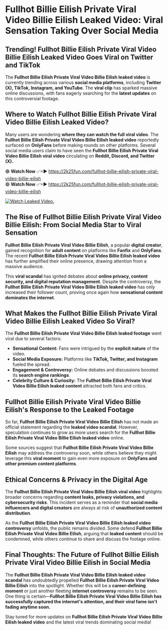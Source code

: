 # Fullhot Billie Eilish Private Viral Video Billie Eilish Leaked Video: Viral Sensation Taking Over Social Media

## **Trending! Fullhot Billie Eilish Private Viral Video Billie Eilish Leaked Video Goes Viral on Twitter and TikTok**
The **Fullhot Billie Eilish Private Viral Video Billie Eilish leaked video** is currently trending across various **social media platforms**, including **Twitter (X), TikTok, Instagram, and YouTube**. The **viral clip** has sparked massive online discussions, with fans eagerly searching for the **latest updates** on this controversial footage.

## **Where to Watch Fullhot Billie Eilish Private Viral Video Billie Eilish Leaked Video?**
Many users are wondering **where they can watch the full viral video**. The **Fullhot Billie Eilish Private Viral Video Billie Eilish leaked video** reportedly surfaced on **OnlyFans** before making rounds on other platforms. Several social media users claim to have seen the **Fullhot Billie Eilish Private Viral Video Billie Eilish viral video** circulating on **Reddit, Discord, and Twitter (X).**

🟢 **Watch Now** ✅=► https://2k25fun.com/fullhot-billie-eilish-private-viral-video-billie-eilish  
🟢 **Watch Now** ✅=► https://2k25fun.com/fullhot-billie-eilish-private-viral-video-billie-eilish  

[![Watch Leaked Video.](https://miro.medium.com/v2/resize:fit:828/format:webp/1*cilzJN44JGOrTw9NJCrNHA.gif "Watch Leaked Video")](https://2k25fun.com/fullhot-billie-eilish-private-viral-video-billie-eilish)

## **The Rise of Fullhot Billie Eilish Private Viral Video Billie Eilish: From Social Media Star to Viral Sensation**
**Fullhot Billie Eilish Private Viral Video Billie Eilish**, a popular **digital creator**, gained recognition for **adult content** on platforms like **Fanfix** and **OnlyFans**. The recent **Fullhot Billie Eilish Private Viral Video Billie Eilish leaked video** has further amplified their online presence, drawing attention from a massive audience.

This **viral scandal** has ignited debates about **online privacy, content security, and digital reputation management**. Despite the controversy, the **Fullhot Billie Eilish Private Viral Video Billie Eilish leaked video** has only increased their follower count, proving once again how **sensational content dominates the internet**.

## **What Makes the Fullhot Billie Eilish Private Viral Video Billie Eilish Leaked Video So Viral?**
The **Fullhot Billie Eilish Private Viral Video Billie Eilish leaked footage** went viral due to several factors:
- **Sensational Content:** Fans were intrigued by the **explicit nature** of the video.
- **Social Media Exposure:** Platforms like **TikTok, Twitter, and Instagram** fueled the spread.
- **Engagement & Controversy:** Online debates and discussions boosted its **search engine rankings**.
- **Celebrity Culture & Curiosity:** The **Fullhot Billie Eilish Private Viral Video Billie Eilish leaked content** attracted both fans and critics.

## **Fullhot Billie Eilish Private Viral Video Billie Eilish's Response to the Leaked Footage**
So far, **Fullhot Billie Eilish Private Viral Video Billie Eilish** has not made an official statement regarding the **leaked video scandal**. However, speculation continues to grow as more users search for the **Fullhot Billie Eilish Private Viral Video Billie Eilish leaked video** online.

Some sources suggest that **Fullhot Billie Eilish Private Viral Video Billie Eilish** may address the controversy soon, while others believe they might leverage this **viral moment** to gain even more exposure on **OnlyFans and other premium content platforms**.

## **Ethical Concerns & Privacy in the Digital Age**
The **Fullhot Billie Eilish Private Viral Video Billie Eilish viral video** highlights broader concerns regarding **content leaks, privacy violations, and cybersecurity risks**. This incident serves as a reminder that **social media influencers and digital creators** are always at risk of **unauthorized content distribution**.

As the **Fullhot Billie Eilish Private Viral Video Billie Eilish leaked video controversy** unfolds, the public remains divided. Some defend **Fullhot Billie Eilish Private Viral Video Billie Eilish**, arguing that **leaked content** should be condemned, while others continue to share and discuss the footage online.

## **Final Thoughts: The Future of Fullhot Billie Eilish Private Viral Video Billie Eilish in Social Media**
The **Fullhot Billie Eilish Private Viral Video Billie Eilish leaked video scandal** has undoubtedly propelled **Fullhot Billie Eilish Private Viral Video Billie Eilish** into the spotlight. Whether this will be a **career-defining moment** or just another fleeting **internet controversy** remains to be seen. One thing is certain—**Fullhot Billie Eilish Private Viral Video Billie Eilish has successfully captured the internet's attention, and their viral fame isn't fading anytime soon.**

Stay tuned for more updates on **Fullhot Billie Eilish Private Viral Video Billie Eilish leaked video** and the latest viral trends dominating social media!